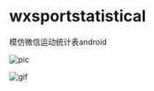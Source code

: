 # wxsportstatistical
模仿微信运动统计表android

![pic](https://github.com/ldoublem/wxsportstatistical/blob/master/pic/hello1.png)

![gif](https://github.com/ldoublem/wxsportstatistical/blob/master/pic/hello.gif)


